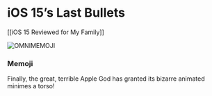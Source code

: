 # iOS 15’s Last Bullets

[[iOS 15 Reviewed for My Family]]

![OMNIMEMOJI](https://i.snap.as/p8U6kW1g.png)

### Memoji

Finally, the great, terrible Apple God has granted its bizarre animated minimes a torso!
